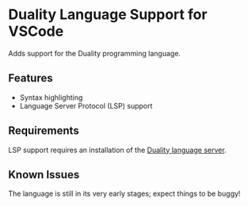 # Duality Language Support for VSCode

Adds support for the Duality programming language.

## Features

* Syntax highlighting
* Language Server Protocol (LSP) support

## Requirements

LSP support requires an installation of the [Duality language server](https://duality-lang.org).

## Known Issues

The language is still in its very early stages; expect things to be buggy!
